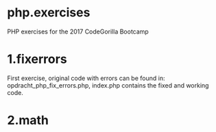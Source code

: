 # php.exercises
PHP exercises for the 2017 CodeGorilla Bootcamp

# 1.fixerrors
First exercise, original code with errors can be found in: opdracht_php_fix_errors.php,
index.php contains the fixed and working code.

# 2.math
